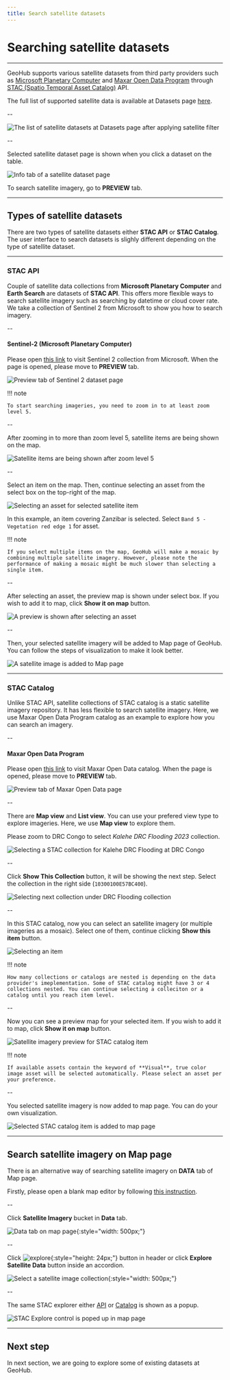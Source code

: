 ```yaml
---
title: Search satellite datasets
---
```


# Searching satellite datasets

---

GeoHub supports various satellite datasets from third party providers such as [Microsoft Planetary Computer](https://planetarycomputer.microsoft.com/catalog) and [Maxar Open Data Program](https://www.maxar.com/open-data) through [STAC (Spatio Temporal Asset Catalog)](https://stacindex.org/) API.

The full list of supported satellite data is available at Datasets page [here](https://geohub.data.undp.org/data?type=stac).

--

![The list of satellite datasets at Datasets page after applying satellite filter](../assets/data/search_satellite_1.png)

--

Selected satellite dataset page is shown when you click a dataset on the table.

![Info tab of a satellite dataset page](../assets/data/search_satellite_2.png)

To search satellite imagery, go to **PREVIEW** tab.

---

## Types of satellite datasets

There are two types of satellite datasets either **STAC API** or **STAC Catalog**. The user interface to search datasets is slighly different depending on the type of satellite dataset.

---

### STAC API

Couple of satellite data collections from **Microsoft Planetary Computer** and **Earth Search** are datasets of **STAC API**. This offers more flexible ways to search satellite imagery such as searching by datetime or cloud cover rate. We take a collection of Sentinel 2 from Microsoft to show you how to search imagery.

--

#### Sentinel-2 (Microsoft Planetary Computer)

Please open [this link](https://geohub.data.undp.org/data/7f966680f33e3ada4e913da28e014109) to visit Sentinel 2 collection from Microsoft. When the page is opened, please move to **PREVIEW** tab.

![Preview tab of Sentinel 2 dataset page](../assets/data/search_satellite_3.png)

<!-- .element style="height: 500px" -->

<hidden>

!!! note

    To start searching imageries, you need to zoom in to at least zoom level 5.

</hidden>

--

After zooming in to more than zoom level 5, satellite items are being shown on the map.

![Satellite items are being shown after zoom level 5](../assets/data/search_satellite_4.png)

<!-- .element style="height: 500px" -->

--

Select an item on the map. Then, continue selecting an asset from the select box on the top-right of the map.

![Selecting an asset for selected satellite item](../assets/data/search_satellite_5.png)

<!-- .element style="height: 400px" -->

In this example, an item covering Zanzibar is selected. Select `Band 5 - Vegetation red edge 1` for asset.

<hidden>

!!! note

    If you select multiple items on the map, GeoHub will make a mosaic by combining multiple satellite imagery. However, please note the performance of making a mosaic might be much slower than selecting a single item.

</hidden>

--

After selecting an asset, the preview map is shown under select box. If you wish to add it to map, click **Show it on map** button.

![A preview is shown after selecting an asset](../assets/data/search_satellite_6.png)

<!-- .element style="height: 600px" -->

--

Then, your selected satellite imagery will be added to Map page of GeoHub. You can follow the steps of visualization to make it look better.

![A satellite image is added to Map page](../assets/data/search_satellite_7.png)

<!-- .element style="height: 600px" -->

---

### STAC Catalog

Unlike STAC API, satellite collections of STAC catalog is a static satellite imagery repository. It has less flexible to search satellite imagery. Here, we use Maxar Open Data Program catalog as an example to explore how you can search an imagery.

--

#### Maxar Open Data Program

Please open [this link](https://geohub.data.undp.org/data/e696b278429ed1ee0579e6257df1ca59) to visit Maxar Open Data catalog. When the page is opened, please move to **PREVIEW** tab.

![Preview tab of Maxar Open Data page](../assets/data/search_maxar_1.png)

<!-- .element style="height: 500px" -->

--

There are **Map view** and **List view**. You can use your prefered view type to explore imageries. Here, we use **Map view** to explore them.

Please zoom to DRC Congo to select _Kalehe DRC Flooding 2023_ collection.

![Selecting a STAC collection for Kalehe DRC Flooding at DRC Congo](../assets/data/search_maxar_2.png)

<!-- .element style="height: 500px" -->

--

Click **Show This Collection** button, it will be showing the next step. Select the collection in the right side (`10300100E57BC400`).

![Selecting next collection under DRC Flooding collection](../assets/data/search_maxar_3.png)

<!-- .element style="height: 500px" -->

--

In this STAC catalog, now you can select an satellite imagery (or multiple imageries as a mosaic). Select one of them, continue clicking **Show this item** button.

![Selecting an item](../assets/data/search_maxar_4.png)

<!-- .element style="height: 500px" -->

<hidden>

!!! note

    How many collections or catalogs are nested is depending on the data provider's imeplementation. Some of STAC catalog might have 3 or 4 collections nested. You can continue selecting a colleciton or a catalog until you reach item level.

</hidden>

--

Now you can see a preview map for your selected item. If you wish to add it to map, click **Show it on map** button.

![Satellite imagery preview for STAC catalog item](../assets/data/search_maxar_5.png)

<!-- .element style="height: 500px" -->

<hidden>

!!! note

    If available assets contain the keyword of **Visual**, true color image asset will be selected automatically. Please select an asset per your preference.

</hidden>

--

You selected satellite imagery is now added to map page. You can do your own visualization.

![Selected STAC catalog item is added to map page](../assets/data/search_maxar_6.png)

<!-- .element style="height: 500px" -->

---

## Search satellite imagery on Map page

There is an alternative way of searching satellite imagery on **DATA** tab of Map page.

Firstly, please open a blank map editor <hidden>by following [this instruction](../visualization/map_view.md).</hidden>

--

Click **Satellite Imagery** bucket in **Data** tab.

![Data tab on map page](../assets/data/search_satellite_map_1.png){:style="width: 500px;"}

<!-- .element style="height: 500px" -->

--

Click <hidden>![explore](../assets/data/search_satellite_map_3.png){:style="height: 24px;"} button in header or click</hidden> **Explore Satellite Data** button inside an accordion.

![Select a satellite image collection](../assets/data/search_satellite_map_2.png){:style="width: 500px;"}

<!-- .element style="height: 500px" -->

--

The same STAC explorer either [API](#stac-api) or [Catalog](#stac-catalog) is shown as a popup.

![STAC Explore control is poped up in map page](../assets/data/search_satellite_map_4.png)

<!-- .element style="height: 500px" -->

---

## Next step

In next section, we are going to explore some of existing datasets at GeoHub.
